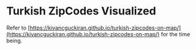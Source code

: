 # Turkish ZipCodes Visualized

Refer to [https://kivancguckiran.github.io/turkish-zipcodes-on-map/](https://kivancguckiran.github.io/turkish-zipcodes-on-map/) for the time being.

